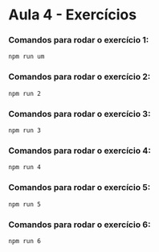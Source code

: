 # Aula 4 - Exercícios

### Comandos para rodar o exercício 1:
```
npm run um
```
### Comandos para rodar o exercício 2:
```
npm run 2
```
### Comandos para rodar o exercício 3:
```
npm run 3
```
### Comandos para rodar o exercício 4:
```
npm run 4
```
### Comandos para rodar o exercício 5:
```
npm run 5
```
### Comandos para rodar o exercício 6:
```
npm run 6
```